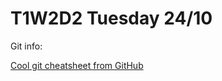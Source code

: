 # T1W2D2 Tuesday 24/10
Git info:

[Cool git cheatsheet from GitHub](https://education.github.com/git-cheat-sheet-education.pdf)